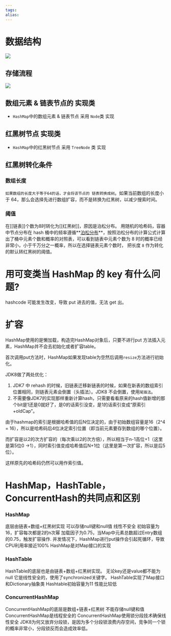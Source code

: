 ```yaml
---
tags: 
alias:
---
```


# 数据结构
![](https://img-blog.csdnimg.cn/img_convert/9c5c1eb12ee54aa7db717506cba4603c.png)

## 存储流程
![](https://img-blog.csdnimg.cn/img_convert/a521254d1ab77539ac5b348a11248093.png)

## 数组元素 & 链表节点的 实现类

-   `HashMap`中的数组元素 & 链表节点 采用 `Node`类 实现

## 红黑树节点 实现类

-   `HashMap`中的红黑树节点 采用 `TreeNode` 类 实现

## 红黑树转化条件
### 数组长度
`如果数组的长度大于等于64的话，才会将该节点的 链表转换成树`。如果当前数组的长度小于 64，那么会选择先进行数组扩容，而不是转换为红黑树，以减少搜索时间。
### 阈值
在[[链表]]个数为8时转化为[[红黑树]]，原因是泊松分布。
用随机的哈希码，容器中节点分布在 hash 桶中的频率遵循**[泊松分布](https://link.zhihu.com/?target=http%3A//en.wikipedia.org/wiki/Poisson_distribution)**，按照泊松分布的计算公式计算出了桶中元素个数和概率的对照表，可以看到链表中元素个数为 8 时的概率已经非常小，小于千万分之一概率，所以在选择链表元素个数时， 把长度 `8` 作为转化的默认转红黑树的阈值。

# 用可变类当 HashMap 的 key 有什么问题?
hashcode 可能发生改变，导致 put 进去的值，无法 get 出。

# 扩容
HashMap使用的是懒加载，构造完HashMap对象后，只要不进行put 方法插入元素，HashMap并不会去初始化或者扩容table。

首次调用put方法时，HashMap如果发现table为空然后调用`resize`方法进行初始化。

JDK8做了两处优化：
1.  JDK7 中 rehash 的时候，旧链表迁移新链表的时候，如果在新表的数组索引位置相同，则链表元素会倒置（头插法）。JDK8 不会倒置，使用`尾插法`。
2.  不需要像JDK7的实现那样重新计算hash，只需要看看原来的hash值新增的那个bit是1还是0就好了，是0的话索引没变，是1的话索引变成“原索引+oldCap”。

由于hashmap的索引是根据哈希值的后N位决定的，由于初始数组容量是16（2^4 = 16），所以是哈希码后4位决定索引位置（即当前元素要存到数组的哪个位置）。

而扩容是以2的次方扩容的（每次乘以2的次方倍），所以相当于n-1高位+1（这里是第5位0 →1），同时索引值变成哈希值后N+1位（这里是第一次扩容，所以是后5位）。

这样原先的哈希码仍然可以用作索引值。

# HashMap，HashTable，ConcurrentHash的共同点和区别
### HashMap

底层由链表+数组+红黑树实现
可以存储null键和null值
线性不安全
初始容量为16，扩容每次都是2的n次幂
加载因子为0.75，当Map中元素总数超过Entry数组的0.75，触发扩容操作.
并发情况下，HashMap进行put操作会引起死循环，导致CPU利用率接近100%
HashMap是对Map接口的实现
### HashTable

HashTable的底层也是由链表+数组+红黑树实现。
无论key还是value都不能为null
它是线性安全的，使用了synchronized关键字。
HashTable实现了Map接口和Dictionary抽象类
Hashtable初始容量为11
性能比较低
### ConcurrentHashMap

ConcurrentHashMap的底层是数组+链表+红黑树
不能存储null键和值
ConcurrentHashMap是线程安全的
ConcurrentHashMap使用锁分段技术确保线性安全
JDK8为何又放弃分段锁，是因为多个分段锁浪费内存空间，竞争同一个锁的概率非常小，分段锁反而会造成效率低。


